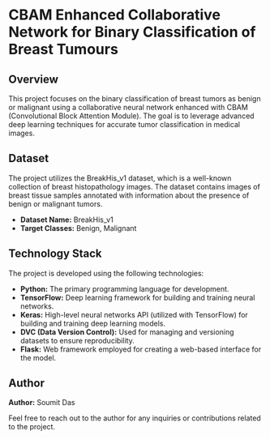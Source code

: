 # CBAM Enhanced Collaborative Network for Binary Classification of Breast Tumours

## Overview

This project focuses on the binary classification of breast tumors as benign or malignant using a collaborative neural network enhanced with CBAM (Convolutional Block Attention Module). The goal is to leverage advanced deep learning techniques for accurate tumor classification in medical images.

## Dataset

The project utilizes the BreakHis_v1 dataset, which is a well-known collection of breast histopathology images. The dataset contains images of breast tissue samples annotated with information about the presence of benign or malignant tumors.

- **Dataset Name:** BreakHis_v1
- **Target Classes:** Benign, Malignant

## Technology Stack

The project is developed using the following technologies:

- **Python:** The primary programming language for development.
- **TensorFlow:** Deep learning framework for building and training neural networks.
- **Keras:** High-level neural networks API (utilized with TensorFlow) for building and training deep learning models.
- **DVC (Data Version Control):** Used for managing and versioning datasets to ensure reproducibility.
- **Flask:** Web framework employed for creating a web-based interface for the model.

## Author

**Author:** Soumit Das

Feel free to reach out to the author for any inquiries or contributions related to the project.
